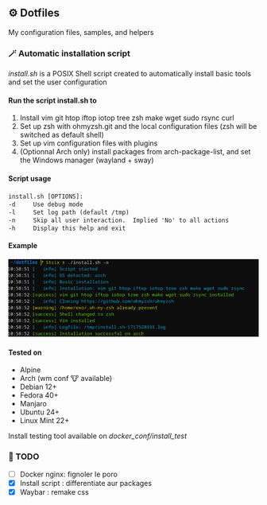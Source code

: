 ## ⚙️ Dotfiles
My configuration files, samples, and helpers

### 🪄 Automatic installation script

*install.sh* is a POSIX Shell script created to automatically install basic tools and set the user configuration

#### Run the script install.sh to
1. Install vim git htop iftop iotop tree zsh make wget sudo rsync curl
2. Set up zsh with ohmyzsh.git and the local configuration files (zsh will be switched as default shell)
3. Set up vim configuration files with plugins
4. (Optionnal Arch only) install packages from arch-package-list, and set the Windows manager (wayland + sway)

#### Script usage
```
install.sh [OPTIONS]:
-d     Use debug mode
-l     Set log path (default /tmp)
-n     Skip all user interaction.  Implied 'No' to all actions
-h     Display this help and exit
```

#### Example
![script_execution_sample](sample.png)

#### Tested on
* Alpine
* Arch (wm conf 🐮 available)
* Debian 12+
* Fedora 40+
* Manjaro
* Ubuntu 24+
* Linux Mint 22+

Install testing tool available on *docker_conf/install_test*

### 📝 TODO
- [ ] Docker nginx: fignoler le poro
- [X] Install script : differentiate aur packages
- [X] Waybar : remake css
